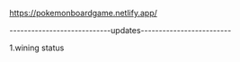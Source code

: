 
https://pokemonboardgame.netlify.app/

----------------------------updates-------------------------

1.wining status
